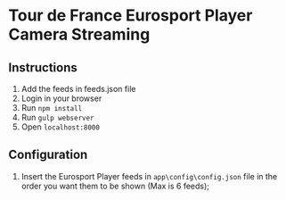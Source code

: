 # Tour de France Eurosport Player Camera Streaming 

## Instructions
1. Add the feeds in feeds.json file
2. Login in your browser
3. Run `npm install`
4. Run `gulp webserver`
5. Open `localhost:8000`

## Configuration
1. Insert the Eurosport Player feeds in `app\config\config.json` file 
in the order you want them to be shown (Max is 6 feeds);
